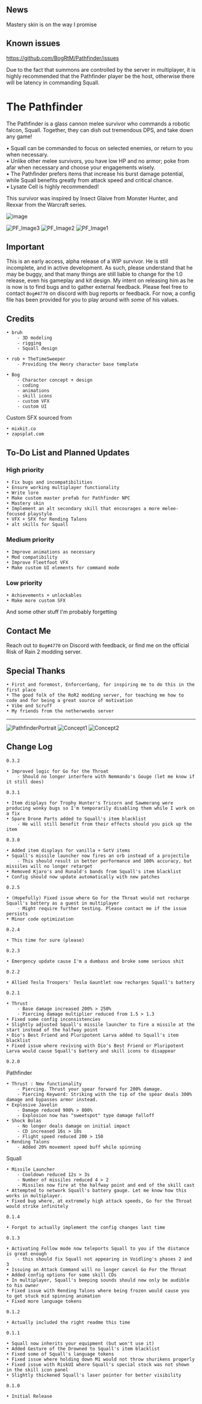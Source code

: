 ## News

Mastery skin is on the way I promise

## Known issues
https://github.com/BogRtM/Pathfinder/issues

Due to the fact that summons are controlled by the server in multiplayer, it is highly recommended that the Pathfinder player be the host, otherwise there will be latency in commanding Squall.

# The Pathfinder 
The Pathfinder is a glass cannon melee survivor who commands a robotic falcon, Squall. Together, they can dish out tremendous DPS, and take down any game!

• Squall can be commanded to focus on selected enemies, or return to you when necessary.<br/>
• Unlike other melee survivors, you have low HP and no armor; poke from afar when necessary and choose your engagements wisely.<br/>
• The Pathfinder prefers items that increase his burst damage potential, while Squall benefits greatly from attack speed and critical chance.<br/>
• Lysate Cell is highly recommended!

This survivor was inspired by Insect Glaive from Monster Hunter, and Rexxar from the Warcraft series.

![image](https://user-images.githubusercontent.com/55299061/182016018-01f87dca-f87a-4b41-a582-06d1b4d28c5b.png)

![PF_Image3](https://user-images.githubusercontent.com/55299061/181102681-2d86e7df-3009-4755-83aa-750fe811c9e6.png)
![PF_Image2](https://user-images.githubusercontent.com/55299061/181102712-5d287fe8-1e36-4504-b19c-397af44fa6a2.png)
![PF_Image1](https://user-images.githubusercontent.com/55299061/181102728-f211865b-aee2-4930-82af-c6302d006d23.png)

## Important
This is an early access, alpha release of a WIP survivor. He is still incomplete, and in active development. As such, please understand that he may be buggy, and that many things are still liable to change for the 1.0 release, even his gameplay and kit design. My intent on releasing him as he is now is to find bugs and to gather external feedback. Please feel free to contact `Bog#4770` on discord with bug reports or feedback. For now, a config file has been provided for you to play around with *some* of his values.

## Credits
```
• bruh
    - 3D modeling
    - rigging
    - Squall design
    
• rob + TheTimeSweeper
    - Providing the Henry character base template
    
• Bog
    - Character concept + design
    - coding
    - animations
    - skill icons
    - custom VFX
    - custom UI
```
Custom SFX sourced from
```
• mixkit.co
• zapsplat.com
```

## To-Do List and Planned Updates
### High priority
```
• Fix bugs and incompatibilities
• Ensure working multiplayer functionality
• Write lore
• Make custom master prefab for Pathfinder NPC
• Mastery skin
• Implement an alt secondary skill that encourages a more melee-focused playstyle
• VFX + SFX for Rending Talons
• alt skills for Squall
```
### Medium priority
```
• Improve animations as necessary
• Mod compatibility
• Improve Fleetfoot VFX
• Make custom UI elements for command mode
```
### Low priority
```
• Achievements + unlockables
• Make more custom SFX
```
And some other stuff I'm probably forgetting

## Contact Me
Reach out to `Bog#4770` on Discord with feedback, or find me on the official Risk of Rain 2 modding server.

## Special Thanks
```
• First and foremost, EnforcerGang, for inspiring me to do this in the first place
• The good folk of the RoR2 modding server, for teaching me how to code and for being a great source of motivation
• Vibe and Scruff
• My friends from the netherweebs server
```
----
![PathfinderPortrait](https://user-images.githubusercontent.com/55299061/181103931-0f2a2d6a-53fd-4346-929c-1210799c735b.png)
![Concept1](https://user-images.githubusercontent.com/55299061/181116317-8ae8084a-a07a-42b5-8508-ad3ecd54b14f.png)
![Concept2](https://user-images.githubusercontent.com/55299061/181116345-9c446691-d1a0-43c0-93b4-ba81e9415dbc.png)

## Change Log
`0.3.2`
```
• Improved logic for Go for the Throat
    - Should no longer interfere with Nemmando's Gouge (let me know if it still does)
```

`0.3.1`
```
• Item displays for Trophy Hunter's Tricorn and Sawmerang were producing wonky bugs so I'm temporarily disabling them while I work on a fix
• Spare Drone Parts added to Squall's item blacklist
    - He will still benefit from their effects should you pick up the item
```

`0.3.0`
```
• Added item displays for vanilla + SotV items
• Squall's missile launcher now fires an orb instead of a projectile
    - This should result in better performance and 100% accuracy, but missiles will no longer retarget
• Removed Kjaro's and Runald's bands from Squall's item blacklist
• Config should now update automatically with new patches
```

`0.2.5`
```
• (Hopefully) Fixed issue where Go for the Throat would not recharge Squall's battery as a guest in multiplayer
    - Might require further testing. Please contact me if the issue persists
• Minor code optimization
```
`0.2.4`
```
• This time for sure (please)
```
`0.2.3`
```
• Emergency update cause I'm a dumbass and broke some serious shit
```
`0.2.2`
```
• Allied Tesla Troopers' Tesla Gauntlet now recharges Squall's battery
```
`0.2.1`
```
• Thrust
    - Base damage increased 200% > 250%
    - Piercing damage multiplier reduced from 1.5 > 1.3
• Fixed some config inconsistencies
• Slightly adjusted Squall's missile launcher to fire a missile at the start instead of the halfway point
• Dio's Best Friend and Pluripotent Larva added to Squall's item blacklist
• Fixed issue where reviving with Dio's Best Friend or Pluripotent Larva would cause Squall's battery and skill icons to disappear
```
`0.2.0`

Pathfinder
```
• Thrust : New functionality
    - Piercing. Thrust your spear forward for 200% damage.
    - Piercing Keyword: Striking with the tip of the spear deals 300% damage and bypasses armor instead.
• Explosive Javelin
    - Damage reduced 900% > 800%
    - Explosion now has "sweetspot" type damage falloff
• Shock Bolas
    - No longer deals damage on initial impact
    - CD increased 16s > 18s
    - Flight speed reduced 200 > 150
• Rending Talons
    - Added 20% movement speed buff while spinning
```
Squall
```
• Missile Launcher
    - Cooldown reduced 12s > 3s
    - Number of missiles reduced 4 > 2
    - Missiles now fire at the halfway point and end of the skill cast
• Attempted to network Squall's battery gauge. Let me know how this works in multiplayer.
• Fixed bug where, at extremely high attack speeds, Go for the Throat would strike infinitely
```
`0.1.4`
```
• Forgot to actually implement the config changes last time
```

`0.1.3`
```
• Activating Follow mode now teleports Squall to you if the distance is great enough
    - this should fix Squall not appearing in Voidling's phases 2 and 3
• Issuing an Attack Command will no longer cancel Go For the Throat
• Added config options for some skill CDs
• In multiplayer, Squall's beeping sounds should now only be audible to his owner
• Fixed issue with Rending Talons where being frozen would cause you to get stuck mid spinning animation
• Fixed more language tokens
```

`0.1.2`
```
• Actually included the right readme this time
```

`0.1.1`
```
• Squall now inherits your equipment (but won't use it)
• Added Gesture of the Drowned to Squall's item blacklist
• Fixed some of Squall's language tokens
• Fixed issue where holding down M1 would not throw shurikens properly
• Fixed issue with RiskUI where Squall's special stock was not shown in the skill icon panel
• Slightly thickened Squall's laser pointer for better visibility
```

`0.1.0`
```
• Initial Release
```
